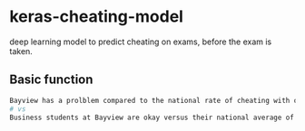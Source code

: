 # keras-cheating-model
deep learning model to predict cheating on exams, before the exam is taken.

## Basic function
```bash
Bayview has a prolblem compared to the national rate of cheating with other business students
# vs
Business students at Bayview are okay versus their national average of cheating!
```
